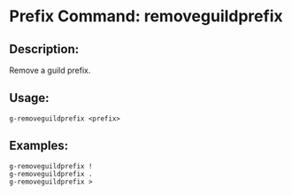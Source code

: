 # Prefix Command: removeguildprefix

## Description:
Remove a guild prefix.

## Usage:
    g-removeguildprefix <prefix>

## Examples:
    g-removeguildprefix !
    g-removeguildprefix .
    g-removeguildprefix >